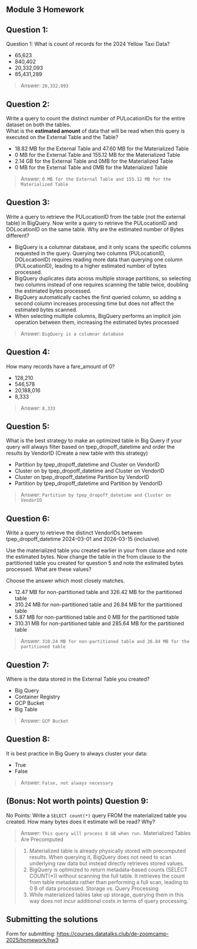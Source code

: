 ## Module 3 Homework

## Question 1:
Question 1: What is count of records for the 2024 Yellow Taxi Data?
- 65,623
- 840,402
- 20,332,093
- 85,431,289
> 
> Answer: `20,332,093`

## Question 2:
Write a query to count the distinct number of PULocationIDs for the entire dataset on both the tables.</br> 
What is the **estimated amount** of data that will be read when this query is executed on the External Table and the Table?

- 18.82 MB for the External Table and 47.60 MB for the Materialized Table
- 0 MB for the External Table and 155.12 MB for the Materialized Table
- 2.14 GB for the External Table and 0MB for the Materialized Table
- 0 MB for the External Table and 0MB for the Materialized Table

> Answer: `0 MB for the External Table and 155.12 MB for the Materialized Table`

## Question 3:
Write a query to retrieve the PULocationID from the table (not the external table) in BigQuery. Now write a query to retrieve the PULocationID and DOLocationID on the same table. Why are the estimated number of Bytes different?
- BigQuery is a columnar database, and it only scans the specific columns requested in the query. Querying two columns (PULocationID, DOLocationID) requires 
reading more data than querying one column (PULocationID), leading to a higher estimated number of bytes processed.
- BigQuery duplicates data across multiple storage partitions, so selecting two columns instead of one requires scanning the table twice, 
doubling the estimated bytes processed.
- BigQuery automatically caches the first queried column, so adding a second column increases processing time but does not affect the estimated bytes scanned.
- When selecting multiple columns, BigQuery performs an implicit join operation between them, increasing the estimated bytes processed

> Answer: `BigQuery is a columnar database`

## Question 4:
How many records have a fare_amount of 0?
- 128,210
- 546,578
- 20,188,016
- 8,333

> Answer: `8,333`

## Question 5:
What is the best strategy to make an optimized table in Big Query if your query will always filter based on tpep_dropoff_datetime and order the results by VendorID (Create a new table with this strategy)
- Partition by tpep_dropoff_datetime and Cluster on VendorID
- Cluster on by tpep_dropoff_datetime and Cluster on VendorID
- Cluster on tpep_dropoff_datetime Partition by VendorID
- Partition by tpep_dropoff_datetime and Partition by VendorID

> Answer: `Partition by tpep_dropoff_datetime and Cluster on VendorID`

## Question 6:
Write a query to retrieve the distinct VendorIDs between tpep_dropoff_datetime
2024-03-01 and 2024-03-15 (inclusive)</br>

Use the materialized table you created earlier in your from clause and note the estimated bytes. Now change the table in the from clause to the partitioned table you created for question 5 and note the estimated bytes processed. What are these values? </br>

Choose the answer which most closely matches.</br> 

- 12.47 MB for non-partitioned table and 326.42 MB for the partitioned table
- 310.24 MB for non-partitioned table and 26.84 MB for the partitioned table
- 5.87 MB for non-partitioned table and 0 MB for the partitioned table
- 310.31 MB for non-partitioned table and 285.64 MB for the partitioned table

> Answer: `310.24 MB for non-partitioned table and 26.84 MB for the partitioned table`

## Question 7: 
Where is the data stored in the External Table you created?

- Big Query
- Container Registry
- GCP Bucket
- Big Table

> Answer: `GCP Bucket`

## Question 8:
It is best practice in Big Query to always cluster your data:
- True
- False

> Answer: `False, not always necessary`

## (Bonus: Not worth points) Question 9:
No Points: Write a `SELECT count(*)` query FROM the materialized table you created. How many bytes does it estimate will be read? Why?

> Answer: `This query will process 0 GB when run.`
Materialized Tables Are Precomputed

> 1. Materialized table is already physically stored with precomputed results. When querying it, BigQuery does not need to scan underlying raw data but instead directly retrieves stored values.
> 2. BigQuery is optimized to return metadata-based counts (SELECT COUNT(*)) without scanning the full table. It retrieves the count from table metadata rather than performing a full scan, leading to 0 B of data processed.
Storage vs. Query Processing
> 3. While materialized tables take up storage, querying them in this way does not incur additional costs in terms of query processing.`

## Submitting the solutions

Form for submitting: https://courses.datatalks.club/de-zoomcamp-2025/homework/hw3
